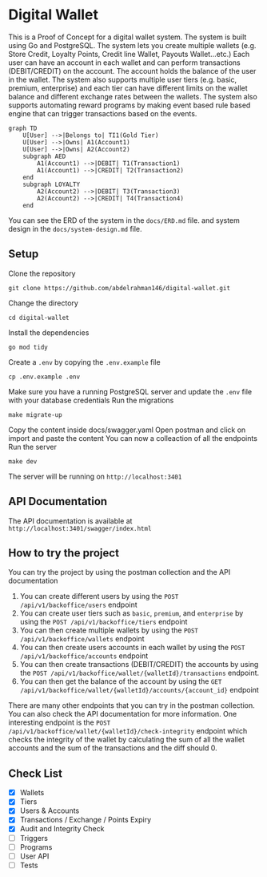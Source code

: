 # Digital Wallet
This is a Proof of Concept for a digital wallet system. The system is built using Go and PostgreSQL.
The system lets you create multiple wallets (e.g. Store Credit, Loyalty Points, Credit line Wallet, Payouts Wallet...etc.)
Each user can have an account in each wallet and can perform transactions (DEBIT/CREDIT) on the account. The account holds the balance of the user in the wallet.
The system also supports multiple user tiers (e.g. basic, premium, enterprise) and each tier can have different limits on the wallet balance and different exchange rates between the wallets.
The system also supports automating reward programs by making event based rule based engine that can trigger transactions based on the events.

```mermaid
graph TD
    U[User] -->|Belongs to| TI1(Gold Tier)
    U[User] -->|Owns| A1(Account1)
    U[User] -->|Owns| A2(Account2)
    subgraph AED
        A1(Account1) -->|DEBIT| T1(Transaction1)
        A1(Account1) -->|CREDIT| T2(Transaction2)
    end
    subgraph LOYALTY
        A2(Account2) -->|DEBIT| T3(Transaction3)
        A2(Account2) -->|CREDIT| T4(Transaction4)
    end
```

You can see the ERD of the system in the `docs/ERD.md` file. and system design in the `docs/system-design.md` file.


## Setup

Clone the repository

```
git clone https://github.com/abdelrahman146/digital-wallet.git
```

Change the directory

```
cd digital-wallet
```

Install the dependencies

```
go mod tidy
```

Create a `.env` by copying the `.env.example` file

```
cp .env.example .env
```

Make sure you have a running PostgreSQL server and update the `.env` file with your database credentials
Run the migrations

```
make migrate-up
```

Copy the content inside docs/swagger.yaml
Open postman and click on import and paste the content
You can now a colleaction of all the endpoints
Run the server

```
make dev
```

The server will be running on `http://localhost:3401`

## API Documentation

The API documentation is available at `http://localhost:3401/swagger/index.html`

## How to try the project

You can try the project by using the postman collection and the API documentation

1. You can create different users by using the `POST /api/v1/backoffice/users` endpoint
2. You can create user tiers such as `basic`, `premium`, and `enterprise` by using the `POST /api/v1/backoffice/tiers`
   endpoint
2. You can then create multiple wallets by using the `POST /api/v1/backoffice/wallets` endpoint
3. You can then create users accounts in each wallet by using the `POST /api/v1/backoffice/accounts` endpoint
4. You can then create transactions (DEBIT/CREDIT) the accounts by using
   the `POST /api/v1/backoffice/wallet/{walletId}/transactions` endpoint.
5. You can then get the balance of the account by using
   the `GET /api/v1/backoffice/wallet/{walletId}/accounts/{account_id}` endpoint

There are many other endpoints that you can try in the postman collection. You can also check the API documentation for
more information.
One interesting endpoint is the `POST /api/v1/backoffice/wallet/{walletId}/check-integrity` endpoint which checks the
integrity of the wallet by calculating the sum of all the wallet accounts and the sum of the transactions and the diff
should 0.

## Check List
- [x] Wallets
- [x] Tiers
- [x] Users & Accounts
- [x] Transactions / Exchange / Points Expiry
- [x] Audit and Integrity Check
- [ ] Triggers
- [ ] Programs
- [ ] User API
- [ ] Tests